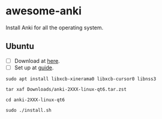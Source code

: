 # awesome-anki
Install Anki for all the operating system.

## Ubuntu
- [ ] Download at [here](https://apps.ankiweb.net/).
- [ ] Set up at [guide](https://docs.ankiweb.net/platform/linux/installing.html).
```
sudo apt install libxcb-xinerama0 libxcb-cursor0 libnss3
```
```
tar xaf Downloads/anki-2XXX-linux-qt6.tar.zst
```
```
cd anki-2XXX-linux-qt6
```
```
sudo ./install.sh
```
